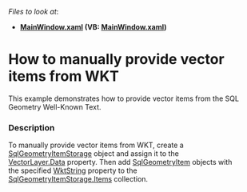 <!-- default file list -->
*Files to look at*:

* **[MainWindow.xaml](./CS/SqlGeometryItemStorageExample/MainWindow.xaml) (VB: [MainWindow.xaml](./VB/SqlGeometryItemStorageExample/MainWindow.xaml))**
<!-- default file list end -->
# How to manually provide vector items from WKT


This example demonstrates how to provide vector items from the SQL Geometry Well-Known Text.


<h3>Description</h3>

To manually provide vector items from WKT, create a <a href="https://documentation.devexpress.com/#WPF/clsDevExpressXpfMapSqlGeometryItemStoragetopic">SqlGeometryItemStorage</a>&nbsp;object and assign it to the <a href="https://documentation.devexpress.com/#WPF/DevExpressXpfMapVectorLayer_Datatopic">VectorLayer.Data</a>&nbsp;property. Then add <a href="https://documentation.devexpress.com/#WPF/clsDevExpressXpfMapSqlGeometryItemtopic">SqlGeometryItem</a>&nbsp;objects with the&nbsp;specified <a href="https://documentation.devexpress.com/#WPF/DevExpressXpfMapSqlGeometryItem_WktStringtopic">WktString</a>&nbsp;property to the <a href="https://documentation.devexpress.com/#WPF/DevExpressXpfMapSqlGeometryItemStorage_Itemstopic">SqlGeometryItemStorage.Items</a>&nbsp;collection.

<br/>



